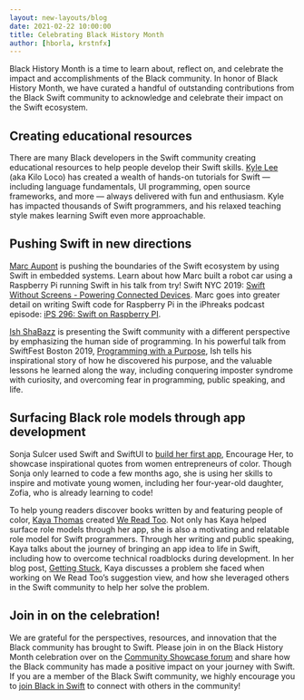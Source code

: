 ```yaml
---
layout: new-layouts/blog
date: 2021-02-22 10:00:00
title: Celebrating Black History Month
author: [hborla, krstnfx]
---
```


Black History Month is a time to learn about, reflect on, and celebrate the impact and accomplishments of the Black community. In honor of Black History Month, we have curated a handful of outstanding contributions from the Black Swift community to acknowledge and celebrate their impact on the Swift ecosystem.

## Creating educational resources

There are many Black developers in the Swift community creating educational resources to help people develop their Swift skills. [Kyle Lee](https://www.youtube.com/kiloloco) (aka Kilo Loco) has created a wealth of hands-on tutorials for Swift — including language fundamentals, UI programming, open source frameworks, and more — always delivered with fun and enthusiasm. Kyle has impacted thousands of Swift programmers, and his relaxed teaching style makes learning Swift even more approachable.

## Pushing Swift in new directions

[Marc Aupont](https://github.com/digimarktech) is pushing the boundaries of the Swift ecosystem by using Swift in embedded systems. Learn about how Marc built a robot car using a Raspberry Pi running Swift in his talk from try! Swift NYC 2019: [Swift Without Screens - Powering Connected Devices](https://www.youtube.com/watch?v=VILUaec-sCs). Marc goes into greater detail on writing Swift code for Raspberry Pi in the iPhreaks podcast episode: [iPS 296: Swift on Raspberry PI](https://devchat.tv/iphreaks/ips-296-swift-on-raspberry-pi-with-marc-aupont/).

[Ish ShaBazz](https://github.com/ishabazz) is presenting the Swift community with a different perspective by emphasizing the human side of programming. In his powerful talk from SwiftFest Boston 2019, [Programming with a Purpose](https://www.youtube.com/watch?v=M-7DQJbMapI&feature=youtu.be), Ish tells his inspirational story of how he discovered his purpose, and the valuable lessons he learned along the way, including conquering imposter syndrome with curiosity, and overcoming fear in programming, public speaking, and life.

## Surfacing Black role models through app development

Sonja Sulcer used Swift and SwiftUI to [build her first app](https://www.linkedin.com/pulse/my-first-app-encourage-her-sonja-sulcer-pmp-scpm/), Encourage Her, to showcase inspirational quotes from women entrepreneurs of color. Though Sonja only learned to code a few months ago, she is using her skills to inspire and motivate young women, including her four-year-old daughter, Zofia, who is already learning to code!

To help young readers discover books written by and featuring people of color, [Kaya Thomas](https://kaya.dev) created [We Read Too](https://www.wereadtoo.com). Not only has Kaya helped surface role models through her app, she is also a motivating and relatable role model for Swift programmers. Through her writing and public speaking, Kaya talks about the journey of bringing an app idea to life in Swift, including how to overcome technical roadblocks during development. In her blog post, [Getting Stuck](https://kaya.dev/blog/getting-stuck/), Kaya discusses a problem she faced when working on We Read Too’s suggestion view, and how she leveraged others in the Swift community to help her solve the problem.

## Join in on the celebration!

We are grateful for the perspectives, resources, and innovation that the Black community has brought to Swift. Please join in on the Black History Month celebration over on the [Community Showcase forum](https://forums.swift.org/c/community-showcase/) and share how the Black community has made a positive impact on your journey with Swift. If you are a member of the Black Swift community, we highly encourage you to [join Black in Swift](/diversity/#community-groups) to connect with others in the community!
